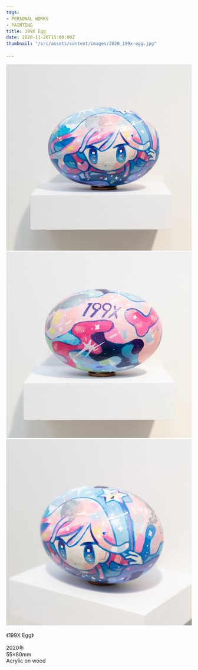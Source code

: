 ```yaml
---
tags:
- PERSONAL WORKS
- PAINTING
title: 199X Egg
date: 2020-11-20T15:00:00Z
thumbnail: "/src/assets/content/images/2020_199x-egg.jpg"

---
```

![](/src/assets/content/images/2020_199x-egg.jpg)![](/src/assets/content/images/2020_199x-egg2.jpg)![](/src/assets/content/images/2020_199x-egg3.jpg)

《199X Egg》

2020年  
55×80mm  
Acrylic on wood